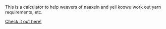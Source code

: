 This is a calculator to help weavers of naaxein and yeil koowu work out yarn requirements, etc. 

[Check it out here!](https://braekir.github.io/)
